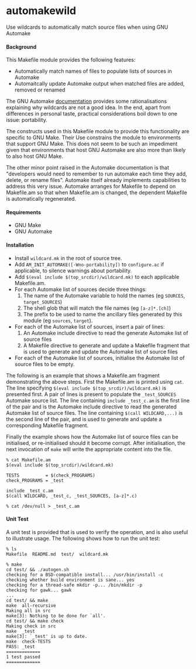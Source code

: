 automakewild
============

Use wildcards to automatically match source files when using GNU Automake

#### Background

This Makefile module provides the following features:

* Automatically match names of files to populate lists of sources in Automake
* Automaitcally update Automake output when matched files are added, removed
or renamed

The GNU Automake
[documentation](http://www.gnu.org/software/automake/manual/html_node/Wildcards.html)
provides some rationalisations explaining why wildcards are not a good
idea. In the end, apart from differences in personal taste, practical
considerations boil down to one issue: portability.

The constructs used in this Makefile module to provide this functionality are
specific to GNU Make. Their Use constrains the module to environments that
support GNU Make. This does not seem to be such an impediment
given that environments that host GNU Automake are also more than
likely to also host GNU Make.

The other minor point raised in the Automake documentation is that
"developers would need to remember to run automake each time they add,
delete, or rename files". Automake itself already implements
capabilities to address this very issue. Automake arranges for
Makefile to depend on Makefile.am so that when Makefile.am is changed,
the dependent Makefile is automatically regenerated.

#### Requirements

* GNU Make
* GNU Automake

#### Installation

* Install `wildcard.mk` in the root of source tree.
* Add `AM_INIT_AUTOMAKE([-Wno-portability])` to `configure.ac` if applicable,
to silence warnings about portability.
* Add `$(eval include $(top_srcdir)/wildcard.mk)` to each applicable Makefile.am.
* For each Automake list of sources decide three things:
  1. The name of the Automake variable to hold the names (eg `SOURCES`, `target_SOURCES`)
  2. The shell glob that will match the file names (eg `[a-z]*.[ch]`)
  3. The prefix to be used to name the ancillary files generated by this module (eg `sources`, `target`).
* For each of the Automake list of sources, insert a pair of lines:
  1. An Automake include directive to read the generate Automake list of source files
  2. A Makefile directive to generate and update a Makefile fragment that is used to generate and update the Automake list of source files
* For each of the Automake list of sources, initialise the Automake list of source files to be empty.

The following is an example that shows a Makefile.am fragment demonstrating
the above steps. First the Makefile.am is printed using `cat`. The line
specifying `$(eval include $(top_srcdir)/wildcard.mk)` is presented first.
A pair of lines is present to populate the `_test_SOURCES`
Automake source list. The line containing `include _test_c.am` is the
first line of the pair and is the Automake include directive to read
the generated Automake list of source files. The line containing
`$(call WILDCARD,...)` is the second line of the pair, and is used to
generate and update a corresponding Makefile fragment.

Finally the example shows how the Automake list of source files can be
initialised, or re-initialised should it become corrupt. After
initialisation, the next invocation of `make` will write the appropriate
content into the file.

```
% cat Makefile.am
$(eval include $(top_srcdir)/wildcard.mk)

TESTS          = $(check_PROGRAMS)
check_PROGRAMS = _test

include _test_c.am
$(call WILDCARD, _test_c, _test_SOURCES, [a-z]*.c)

% cat /dev/null > _test_c.am
```

#### Unit Test

A unit test is provided that is used to verify the operation, and
is also useful to illustrate usage. The following shows how to run
the unit test:

```
% ls
Makefile  README.md  test/  wildcard.mk

% make
cd test/ && ./autogen.sh
checking for a BSD-compatible install... /usr/bin/install -c
checking whether build environment is sane... yes
checking for a thread-safe mkdir -p... /bin/mkdir -p
checking for gawk... gawk
...
cd test/ && make
make  all-recursive
Making all in src
make[3]: Nothing to be done for `all'.
cd test/ && make check
Making check in src
make  _test
make[3]: `_test' is up to date.
make  check-TESTS
PASS: _test
=============
1 test passed
=============
```
